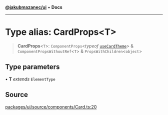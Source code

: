 [**@jakubmazanec/ui**](../README.md) • **Docs**

---

# Type alias: CardProps\<T\>

> **CardProps**\<`T`\>: `ComponentProps`\<_typeof_ [`useCardTheme`](../functions/useCardTheme.md)\>
> & `ComponentPropsWithoutRef`\<`T`\> & `PropsWithChildren`\<`object`\>

## Type parameters

• **T** _extends_ `ElementType`

## Source

[packages/ui/source/components/Card.ts:20](https://github.com/jakubmazanec/tools/blob/ff982fbbc1a4d22edeaae8b283ad7d8de4b15bd8/packages/ui/source/components/Card.ts#L20)
